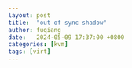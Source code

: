 ```yaml
---
layout: post
title:  "out of sync shadow"
author: fuqiang
date:   2024-05-09 17:37:00 +0800
categories: [kvm]
tags: [virt]
---
```



[RFC]: https://lore.kernel.org/all/20080906192431.462798798@localhost.localdomain/
[v2]: https://lore.kernel.org/all/20080922192215.654700943@localhost.localdomain/
